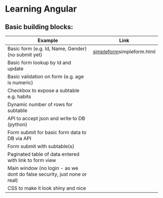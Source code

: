 # Learning Angular

## Basic building blocks:
| Example                                                                  | Link             |
| ------------------------------------------------------------------------ | ---------------- |
| Basic form (e.g. Id, Name, Gender) (no submit yet) |[simpleform]()simpleform.html |
| Basic form lookup by Id and update | |
| Basic validation on form (e.g. age is numeric) | |
| Checkbox to expose a subtable e.g. habits | |
| Dynamic number of rows for subtable | |
| API to accept json and write to DB (python) | |
| Form submit for basic form data to DB via API | |
| Form submit with subtable(s) | |
| Paginated table of data entered with link to form view | |
| Main window (no login - as we dont do false security, just none or real) | |
| CSS to make it look shiny and nice | |
